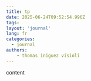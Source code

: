 ```yaml
---
title: tp
date: 2025-06-24T09:52:54.996Z
tags:
layout: 'journal'
lang: fr
categories: 
  - journal
authors:
    - thomas iniguez visioli
---
```

content 